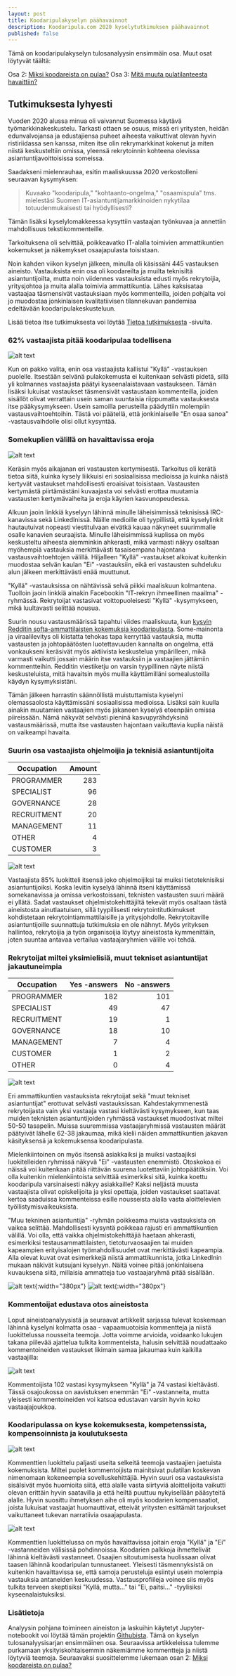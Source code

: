 ```yaml
---
layout: post
title: Koodaripulakyselyn päähavainnot
description: Koodaripula.com 2020 kyselytutkimuksen päähavainnot
published: false
---
```


Tämä on koodaripulakyselyn tulosanalyysin ensimmäin osa. Muut osat löytyvät täältä:

Osa 2: [Miksi koodareista on pulaa?][koodaripula-osa-2]
Osa 3: [Mitä muuta pulatilanteesta havaittiin?][koodaripula-osa-3]

## Tutkimuksesta lyhyesti

Vuoden 2020 alussa minua oli vaivannut Suomessa käytävä työmarkkinakeskustelu. Tarkasti ottaen se osuus, missä eri yritysten, heidän edunvalvojansa ja edustajiensa puheet aiheesta vaikuttivat olevan hyvin ristiriidassa sen kanssa, miten itse olin rekrymarkkinat kokenut ja miten niistä keskusteltiin omissa, yleensä rekrytoinnin kohteena olevissa asiantuntijavoittoisissa someissa.

Saadakseni mielenrauhaa, esitin maaliskuussa 2020 verkostolleni seuraavan kysymyksen:

> Kuvaako "koodaripula," "kohtaanto-ongelma," "osaamispula" tms. mielestäsi Suomen IT-asiantuntijamarkkinoiden nykytilaa totuudenmukaisesti tai hyödyllisesti?

Tämän lisäksi kyselylomakkeessa kysyttiin vastaajan työnkuvaa ja annettiin mahdollisuus tekstikommenteille. 

Tarkoituksena oli selvittää, poikkeavatko IT-alalla toimivien ammattikuntien kokemukset ja näkemykset osaajapulasta toisistaan.

Noin kahden viikon kyselyn jälkeen, minulla oli käsissäni 445 vastauksen aineisto. Vastauksista enin osa oli koodareilta ja muilta teknisiltä asiantuntijoilta, mutta noin viidennes vastauksista edusti myös rekrytoijia, yritysjohtoa ja muita alalla toimivia ammattikuntia. Lähes kaksisataa vastaajaa täsmensivät vastauksiaan myös kommenteilla, joiden pohjalta voi jo muodostaa jonkinlaisen kvalitatiivisen tilannekuvan pandemiaa edeltävään koodaripulakeskusteluun.

Lisää tietoa itse tutkimuksesta voi löytää [Tietoa tutkimuksesta](/survey) -sivulta.

### 62% vastaajista pitää koodaripulaa todellisena

![alt text][1-main-question-yn]

Kun on pakko valita, enin osa vastaajista kallistui "Kyllä" -vastauksen puolelle. Itsestään selvänä pulakokemusta ei kuitenkaan selvästi pidetä, sillä yli kolmannes vastaajista päätyi kyseenalaistavaan vastaukseen. Tämän lisäksi lukuisat vastaukset täsmensivät vastaustaan kommenteilla, joiden sisällöt olivat verrattain usein saman suuntaisia riippumatta vastauksesta itse pääkysymykseen. Usein samoilla perusteilla päädyttiin molempiin vastausvaihtoehtoihin. Tästä voi päätellä, että jonkinlaiselle "En osaa sanoa" -vastausvaihdolle olisi ollut kysyntää.


### Somekuplien välillä on havaittavissa eroja

![alt text][1-answer-cumulation]

Keräsin myös aikajanan eri vastausten kertymisestä. Tarkoitus oli kerätä tietoa siitä, kuinka kysely liikkuisi eri sosiaalisissa medioissa ja kuinka näistä kertyvät vastaukset mahdollisesti eroaisivat toisistaan. Vastausten kertymästä piirtämästäni kuvaajasta voi selvästi erottaa muutamia vastausten kertymävaiheita ja eroja käyrien kasvunopeudessa.

Alkuun jaoin linkkiä kyselyyn lähinnä minulle läheisimmissä teknisissä IRC-kanavissa sekä LinkedInissä. Näille medioille oli tyypillistä, että kyselylinkit hautautuivat nopeasti viestitulvaan eivätkä kauaa näkyneet suurimmalle osalle kanavien seuraajista. Minulle läheisimmissä kuplissa on myös keskusteltu aiheesta aiemminkin ahkerasti, mikä varmasti näkyy osaltaan myöhempiä vastauksia merkittävästi tasaisempana hajontana vastausvaihtoehtojen välillä. Hiljalleen "Kyllä" -vastaukset alkoivat kuitenkin muodostaa selvän kaulan "Ei" -vastauksiin, eikä eri vastausten suhdeluku alun jälkeen merkittävästi enää muuttunut.

"Kyllä" -vastauksissa on nähtävissä selvä piikki maaliskuun kolmantena. Tuolloin jaoin linkkiä ainakin Facebookin "IT-rekryn ihmeellinen maailma" -ryhmässä. Rekrytoijat vastasivat voittopuoleisesti "Kyllä" -kysymykseen, mikä luultavasti selittää nousua.

Suurin nousu vastausmäärissä tapahtui viides maaliskuuta, kun [kysyin Redditin softa-ammattilaisten kokemuksia koodaripulasta](https://www.reddit.com/r/Suomi/comments/fds36d/redditin_softaammattilaiset_huomio_kaksi/). Some-mainonta ja viraalilevitys oli kiistatta tehokas tapa kerryttää vastauksia, mutta vastausten ja johtopäätösten luotettavuuden kannalta on ongelma, että vonkaukseni keräsivät myös aktiivista keskustelua ympärilleen, mikä varmasti vaikutti jossain määrin itse vastauksiin ja vastaajien jättämiin kommentteihin. Redditin viestiketju on varsin tyypillinen näyte niistä keskusteluista, mitä havaitsin myös muilla käyttämilläni somealustoilla käydyn kysymyksistäni.

Tämän jälkeen harrastin säännöllistä muistuttamista kyselyni olemassaolosta käyttämissäni sosiaalisissa medioissa. Lisäksi sain kuulla ainakin muutamien vastaajien myös jakaneen kyselyä eteenpäin omissa piireissään. Nämä näkyvät selvästi pieninä kasvupyrähdyksinä vastausmäärissä, mutta itse vastausten hajontaan vaikuttavia kuplia näistä on vaikeampi havaita.

### Suurin osa vastaajista ohjelmoijia ja teknisiä asiantuntijoita

| Occupation  | Amount |
| ----------- | ------:|
| PROGRAMMER  |   283  |
| SPECIALIST  |    96  |
| GOVERNANCE  |    28  |
| RECRUITMENT |    20  |
| MANAGEMENT  |    11  |
| OTHER       |     4  |
| CUSTOMER    |     3  |

![alt text][1-respondent-occupations]

Vastaajista 85% luokitteli itsensä joko ohjelmoijiksi tai muiksi tietoteknisiksi asiantuntijoiksi. Koska levitin kyselyä lähinnä itseni käyttämissä somekanavissa ja omissa verkostoissani, teknisten vastausten suuri määrä ei yllätä. Sadat vastaukset ohjelmistokehittäjiltä tekevät myös osaltaan tästä aineistosta ainutlaatuisen, sillä tyypillisesti rekrytointitutkimukset kohdistetaan rekrytointiammattilaisille ja yritysjohdolle. Rekrytoitaville asiantuntijoille suunnattuja tutkimuksia en ole nähnyt. Myös yrityksen hallintoa, rekrytoijia ja työn organisoijia löytyy aineistosta kymmenittäin, joten suuntaa antavaa vertailua vastaajaryhmien välille voi tehdä.

### Rekrytoijat miltei yksimielisiä, muut tekniset asiantuntijat jakautuneimpia

| Occupation   | Yes -answers | No -answers |
| ------------ | ------------:| -----------:|
| PROGRAMMER   |         182  |        101  |
| SPECIALIST   |          49  |         47  |
| RECRUITMENT  |          19  |          1  |
| GOVERNANCE   |          18  |         10  |
| MANAGEMENT   |           7  |          4  |
| CUSTOMER     |           1  |          2  |
| OTHER        |           0  |          4  |

![alt text][1-occupations-by-answer]

Eri ammattikuntien vastauksista rekrytoijat sekä "muut tekniset asiantuntijat" erottuvat selvästi vastauksissan. Kahdestakymmenestä rekrytoijasta vain yksi vastaaja vastasi kieltävästi kysymykseen, kun taas muiden teknisten asiantuntijoiden ryhmässä vastaukset muodostivat miltei 50-50 tasapelin. Muissa suuremmissa vastaajaryhmissä vastausten määrät päätyivät lähelle 62-38 jakaumaa, mikä kielii näiden ammattikuntien jakavan käsityksensä ja kokemuksensa koodaripulasta.

Mielenkiintoinen on myös itsensä asiakkaiksi ja muiksi vastaajiksi luokitelleiden ryhmissä näkyvä "Ei" -vastausten enemmistö. Otoskokoa ei näissä voi kuitenkaan pitää riittävän suurena luotettaviin johtopäätöksiin. Voi olla kuitenkin mielenkiintoista selvittää esimerkiksi sitä, kuinka koettu koodaripula varsinaisesti näkyy asiakkaille? Kaksi neljästä muusta vastaajista olivat opiskelijoita ja yksi opettaja, joiden vastaukset saattavat kertoa saaduissa kommenteissa esille nousseista alalla vasta aloittelevien työllistymisvaikeuksista.

"Muu tekninen asiantuntija" -ryhmän poikkeama muista vastauksista on vaikea selittää. Mahdollisesti kysyntä poikkeaa rajusti eri ammattikuntien välillä. Voi olla, että vaikka ohjelmistokehittäjiä haetaan ahkerasti, esimerkiksi testausammattilaisten, tietoturvaosaajien tai muiden kapeampien erityisalojen työmahdollisuudet ovat merkittävästi kapeampia. Alla olevat kuvat ovat esimerkkejä niistä ammattikunnista, jotka LinkedInin mukaan näkivät kutsujani kyselyyn. Näitä voinee pitää jonkinlaisena kuvauksena siitä, millaisia ammatteja tuo vastaajaryhmä pitää sisällään.

![alt text][1-linkedin-occupations-1]{:width="380px"}
![alt text][1-linkedin-occupations-2]{:width="380px"}

### Kommentoijat edustava otos aineistosta

Loput aineistoanalyysistä ja seuraavat artikkelit sarjassa tulevat koskemaan lähinnä kyselyni kolmatta osaa - vapaamuotoisia kommentteja ja niistä luokittelussa nousseita teemoja. Jotta voimme arvioida, voidaanko lukujen takana piilevää ajattelua tulkita kommenteista, halusin selvittää noudattaako kommentoineiden vastaukset likimain samaa jakaumaa kuin kaikilla vastaajilla:

![alt text][1-answer-only-commenters]

Kommentoijista 102 vastasi kysymykseen "Kyllä" ja 74 vastasi kieltävästi. Tässä osajoukossa on aavistuksen enemmän "Ei" -vastanneita, mutta yleisesti kommentoineiden voi katsoa edustavan varsin hyvin koko vastaajajoukkoa.

### Koodaripulassa on kyse kokemuksesta, kompetenssista, kompensoinnista ja koulutuksesta

![alt text][1-comments-classifications-totals]

Kommenttien luokittelu paljasti useita selkeitä teemoja vastaajien jaetuista kokemuksista. Miltei puolet kommentoijista mainitsivat pulatilan koskevan nimenomaan kokeneempia sovelluskehittäjiä. Hyvin suuri osa vastauksista sisälsivät myös huomioita siitä, että alalle vasta siirtyviä aloittelijoita vaikutti olevan erittäin hyvin saatavilla ja että heiltä puuttuu nykyisellään pääsyteitä alalle. Hyvin suosittu ihmetyksen aihe oli myös koodarien kompensaatiot, joista lukuisat vastaajat huomauttivat, etteivät yritysten esittämät tarjoukset vaikuttaneet tukevan narratiivia osaajapulasta.

![alt text][1-comments-classifications-by-answers]

Kommenttien luokittelussa on myös havaittavissa joitain eroja "Kyllä" ja "Ei" -vastanneiden välisissä pohdinnoissa. Koodarien palkkoja ihmettelivät lähinnä kieltävästi vastanneet. Osaajien sitoutumisesta huolissaan olivat taasen lähinnä koodaripulan tunnustaneet. Yleisesti täsmennyksistä on kuitenkin havaittavissa se, että samoja perusteluja esiintyi usein molempia vastauksia antaneiden keskuudessa. Vastausprofiileja voinee siis myös tulkita terveen skeptisiksi "Kyllä, mutta..." tai "Ei, paitsi..." -tyylisiksi kyseenalaistuksiksi.

### Lisätietoja

Analyysin pohjana toimineen aineiston ja laskuihin käytetyt Jupyter-notebookit voi löytää tämän projektin [Githubista][github-jupynotebook]. Tämä on kyselyn tulosanalyysisarjan ensimmäinen osa. Seuraavissa artikkeleissa tulemme purkamaan yksityiskohtaisemmin näkemiämme kommentteja ja niistä löytyviä teemoja. Seuraavaksi suosittelemme lukemaan osan 2: [Miksi koodareista on pulaa?][koodaripula-osa-2]

[1-main-question-yn]: /assets/1-main-question-yn.png "62% vastaajista pitää koodaripulaa todellisena"

[1-answer-cumulation]: /assets/1-answer-cumulation.png "Kyllä- ja Ei-vastausten kertymä aikaa myöten"

[1-respondent-occupations]: /assets/1-respondent-occupations.png "Vastaajien työnkuvat"

[1-occupations-by-answer]: /assets/1-occupations-by-answer.png "Kyllä- ja Ei-vastausten määrät työnkuvien mukaan"

[1-linkedin-occupations-1]: /assets/1-linkedin-occupations-1.png "Linkedin-viestieni katselijoiden ammattikuvauksia"

[1-linkedin-occupations-2]: /assets/1-linkedin-occupations-2.png "Linkedin-viestieni katselijoiden ammattikuvauksia"

[1-answer-only-commenters]: /assets/1-answer-only-commenters.png "Kommentoijien vastausjakauma"

[1-comments-classifications-totals]: /assets/1-comments-classification-totals.png "Kommenteissa nousseet teemat ja niiden yleisyys"

[1-comments-classifications-by-answers]: /assets/1-comments-classification-by-answers.png "Kommenteissa nousseet teemat vastaustyyppien mukaan"

[github-jupynotebook]: https://github.com/Eeko/koodaripula.com/blob/master/datasets/1-main_analysis.ipynb "Artikkelin Jupyter notebook"

[koodaripula-osa-1]: /2020/04/06/main-results.html "Artikkelisarjan ensimmäinen osa"

[koodaripula-osa-2]: /2020/04/18/comment-analysis-1.html "Artikkelisarjan toinen osa"

[koodaripula-osa-3]: /2020/04/21/comment-analysis-2.html "Artikkelisarjan kolmas osa"